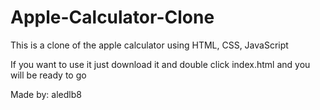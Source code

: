 # Apple-Calculator-Clone
This is a clone of the apple calculator using HTML, CSS, JavaScript

If you want to use it just download it and double click index.html and you will be ready to go

Made by: aledlb8
